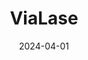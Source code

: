 ---  
layout: startup_page  
title: "ViaLase"  
id: "vialase.com"  
permalink: "/vialasevialase.com04012024/"  
website: "https://www.vialase.com/"  
funding_round: "Series C"  
funding_amount: "$40M"  
investors: "Venture Investors Health Fund, Arboretum Ventures, Falcon Vision, KKR"  
about: "ViaLase, Inc. is a clinical-stage medical technology company developing a noninvasive femtosecond laser treatment for glaucoma. Their ViaLase Laser aims to improve the current treatment paradigm by offering enhanced precision and visibility during trabecular meshwork procedures. This innovative approach has the potential to elevate the standard of care for glaucoma patients."  
markets: "Medical Technology, Ophthalmology, Health Care, Medical Device, Wellness"  
hq: "Corona Del Mar, California, United States"  
founded_year: "2019"  
linkedin: "https://www.linkedin.com/company/vialase"  
twitter: ""  
instagram: ""  
facebook: ""  
crunchbase: "https://www.crunchbase.com/organization/vialase"  
pitchbook: "https://pitchbook.com/profiles/company/432494-83"  

date_display: "01-Apr-2024"  
date: "2024-04-01"

# SEO Optimization  
meta_title: "ViaLase - Series C Funding ($40M)"  
meta_description: "ViaLase, ViaLase, Inc. is a clinical-stage medical technology company developing a noninvasive femtosecond laser treatment for glaucoma. Their ViaLase Laser ai..."  
meta_keywords: "ViaLase, Medical Technology, Ophthalmology, Health Care, Medical Device, Wellness, Series C funding"  
canonical_url: "https://startup.projectstartups.com/vialasevialase.com04012024/"  
---